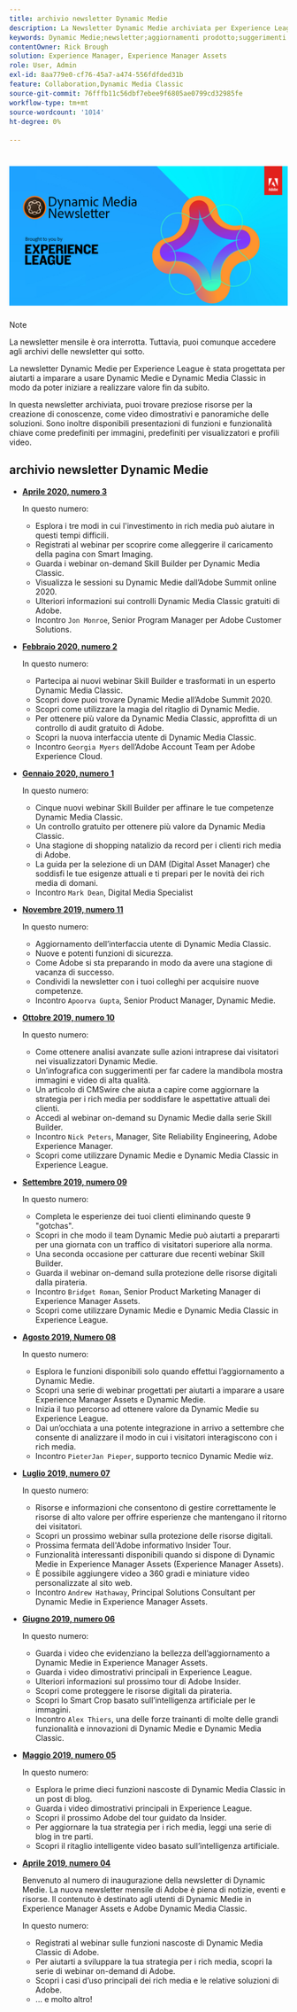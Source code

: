 ```yaml
---
title: archivio newsletter Dynamic Medie
description: La Newsletter Dynamic Medie archiviata per Experience League era una newsletter mensile. È stato progettato per aiutarti a imparare a usare Dynamic Medie e Dynamic Media Classic in modo da poter realizzare valore fin da subito. Le newsletter archiviate contengono preziose risorse per lo sviluppo delle conoscenze, disponibili in questa newsletter con sportello unico dismessa. Le newsletter archiviate includono video dimostrativi e panoramiche delle soluzioni. Sono inoltre disponibili presentazioni di funzioni e funzionalità chiave come predefiniti per immagini, predefiniti per visualizzatori e profili video.
keywords: Dynamic Medie;newsletter;aggiornamenti prodotto;suggerimenti e trucchi;eventi;successo del cliente;blog;immagini;video;funzionalità;;newsletter;product updates;tips and tricks;events;customer success;blog;blogs;images;videos;features;capability
contentOwner: Rick Brough
solution: Experience Manager, Experience Manager Assets
role: User, Admin
exl-id: 8aa779e0-cf76-45a7-a474-556fdfded31b
feature: Collaboration,Dynamic Media Classic
source-git-commit: 76fffb11c56dbf7ebee9f6805ae0799cd32985fe
workflow-type: tm+mt
source-wordcount: '1014'
ht-degree: 0%

---
```


# ![Logo newsletter Dynamic Medie](/help/assets/assets/dynamic-media-newsletter-logo.png)

>[!NOTE]
>
>La newsletter mensile è ora interrotta. Tuttavia, puoi comunque accedere agli archivi delle newsletter qui sotto.

La newsletter Dynamic Medie per Experience League è stata progettata per aiutarti a imparare a usare Dynamic Medie e Dynamic Media Classic in modo da poter iniziare a realizzare valore fin da subito.

In questa newsletter archiviata, puoi trovare preziose risorse per la creazione di conoscenze, come video dimostrativi e panoramiche delle soluzioni. Sono inoltre disponibili presentazioni di funzioni e funzionalità chiave come predefiniti per immagini, predefiniti per visualizzatori e profili video.

<!-- ## Get inspired - Stay informed

[Sign up](https://www.adobe.com/subscription/dynamic-media-newsletter.html) to receive the Dynamic Media Newsletter on a monthly basis in your inbox. -->

## archivio newsletter Dynamic Medie

<!-- * **[May 2020, Issue 4](https://expleague.azureedge.net/assets/aem/Experience-Insider-vol.31.html)**

    In this issue:

    * What business continuity means in uncertain times.
    * Key takeaways from the first all-digital Adobe Summit.
    * Must-watch Experience Manager breakout sessions.
    * Summit customer spotlight: Under Armour.
    * Never miss an Experience Insider webinar.
    * Public sector spotlight: The urgent need for digital enrollment.
    * Look what's new in Experience Manager Innovation.
    * Build your Experience Manager skills *live* with the Adobe pros.
    * Connect with the Adobe Experience Manager Community.
    * Fast-track your Adobe expertise with Adobe Experience League. -->

* **[Aprile 2020, numero 3](https://experienceleague.adobe.com/tools/dynamic-media-demo/newsletter/Dynamic_Media_Newsletter_04_2020_April.html)**

  In questo numero:

   * Esplora i tre modi in cui l&#39;investimento in rich media può aiutare in questi tempi difficili.
   * Registrati al webinar per scoprire come alleggerire il caricamento della pagina con Smart Imaging.
   * Guarda i webinar on-demand Skill Builder per Dynamic Media Classic.
   * Visualizza le sessioni su Dynamic Medie dall’Adobe Summit online 2020.
   * Ulteriori informazioni sui controlli Dynamic Media Classic gratuiti di Adobe.
   * Incontro `Jon Monroe`, Senior Program Manager per Adobe Customer Solutions.

* **[Febbraio 2020, numero 2](https://experienceleague.adobe.com/tools/dynamic-media-demo/newsletter/Dynamic_Media_Newsletter_02_2020_Feb.html)**

  In questo numero:

   * Partecipa ai nuovi webinar Skill Builder e trasformati in un esperto Dynamic Media Classic.
   * Scopri dove puoi trovare Dynamic Medie all’Adobe Summit 2020.
   * Scopri come utilizzare la magia del ritaglio di Dynamic Medie.
   * Per ottenere più valore da Dynamic Media Classic, approfitta di un controllo di audit gratuito di Adobe.
   * Scopri la nuova interfaccia utente di Dynamic Media Classic.
   * Incontro `Georgia Myers` dell’Adobe Account Team per Adobe Experience Cloud.

* **[Gennaio 2020, numero 1](https://experienceleague.adobe.com/tools/dynamic-media-demo/newsletter/Dynamic_Media_Newsletter_01_2020_Jan.html)**

  In questo numero:

   * Cinque nuovi webinar Skill Builder per affinare le tue competenze Dynamic Media Classic.
   * Un controllo gratuito per ottenere più valore da Dynamic Media Classic.
   * Una stagione di shopping natalizio da record per i clienti rich media di Adobe.
   * La guida per la selezione di un DAM (Digital Asset Manager) che soddisfi le tue esigenze attuali e ti prepari per le novità dei rich media di domani.
   * Incontro `Mark Dean`, Digital Media Specialist

* **[Novembre 2019, numero 11](https://experienceleague.adobe.com/tools/dynamic-media-demo/newsletter/Dynamic_Media_Newsletter_11_2019_Nov.html)**

  In questo numero:

   * Aggiornamento dell’interfaccia utente di Dynamic Media Classic.
   * Nuove e potenti funzioni di sicurezza.
   * Come Adobe si sta preparando in modo da avere una stagione di vacanza di successo.
   * Condividi la newsletter con i tuoi colleghi per acquisire nuove competenze.
   * Incontro `Apoorva Gupta`, Senior Product Manager, Dynamic Medie.

* **[Ottobre 2019, numero 10](https://experienceleague.adobe.com/tools/dynamic-media-demo/newsletter/Dynamic_Media_Newsletter_10_2019_Oct.html)**

  In questo numero:

   * Come ottenere analisi avanzate sulle azioni intraprese dai visitatori nei visualizzatori Dynamic Medie.
   * Un’infografica con suggerimenti per far cadere la mandibola mostra immagini e video di alta qualità.
   * Un articolo di CMSwire che aiuta a capire come aggiornare la strategia per i rich media per soddisfare le aspettative attuali dei clienti.
   * Accedi al webinar on-demand su Dynamic Medie dalla serie Skill Builder.
   * Incontro `Nick Peters`, Manager, Site Reliability Engineering, Adobe Experience Manager.
   * Scopri come utilizzare Dynamic Medie e Dynamic Media Classic in Experience League.

* **[Settembre 2019, numero 09](https://experienceleague.adobe.com/tools/dynamic-media-demo/newsletter/Dynamic_Media_Newsletter_09_2019_Sept.html)**

  In questo numero:

   * Completa le esperienze dei tuoi clienti eliminando queste 9 &quot;gotchas&quot;.
   * Scopri in che modo il team Dynamic Medie può aiutarti a prepararti per una giornata con un traffico di visitatori superiore alla norma.
   * Una seconda occasione per catturare due recenti webinar Skill Builder.
   * Guarda il webinar on-demand sulla protezione delle risorse digitali dalla pirateria.
   * Incontro `Bridget Roman`, Senior Product Marketing Manager di Experience Manager Assets.
   * Scopri come utilizzare Dynamic Medie e Dynamic Media Classic in Experience League.

* **[Agosto 2019, Numero 08](https://experienceleague.adobe.com/tools/dynamic-media-demo/newsletter/Dynamic_Media_Newsletter_08_2019_Aug.html)**

  In questo numero:

   * Esplora le funzioni disponibili solo quando effettui l’aggiornamento a Dynamic Medie.
   * Scopri una serie di webinar progettati per aiutarti a imparare a usare Experience Manager Assets e Dynamic Medie.
   * Inizia il tuo percorso ad ottenere valore da Dynamic Medie su Experience League.
   * Dai un’occhiata a una potente integrazione in arrivo a settembre che consente di analizzare il modo in cui i visitatori interagiscono con i rich media.
   * Incontro `PieterJan Pieper`, supporto tecnico Dynamic Medie wiz.

* **[Luglio 2019, numero 07](https://experienceleague.adobe.com/tools/dynamic-media-demo/newsletter/Dynamic_Media_Newsletter_07_2019_July.html)**

  In questo numero:

   * Risorse e informazioni che consentono di gestire correttamente le risorse di alto valore per offrire esperienze che mantengano il ritorno dei visitatori.
   * Scopri un prossimo webinar sulla protezione delle risorse digitali.
   * Prossima fermata dell&#39;Adobe informativo Insider Tour.
   * Funzionalità interessanti disponibili quando si dispone di Dynamic Medie in Experience Manager Assets (Experience Manager Assets).
   * È possibile aggiungere video a 360 gradi e miniature video personalizzate al sito web.
   * Incontro `Andrew Hathaway`, Principal Solutions Consultant per Dynamic Medie in Experience Manager Assets.

* **[Giugno 2019, numero 06](https://experienceleague.adobe.com/tools/dynamic-media-demo/newsletter/Dynamic_Media_Newsletter_06_2019_June.html)**

  In questo numero:

   * Guarda i video che evidenziano la bellezza dell’aggiornamento a Dynamic Medie in Experience Manager Assets.
   * Guarda i video dimostrativi principali in Experience League.
   * Ulteriori informazioni sul prossimo tour di Adobe Insider.
   * Scopri come proteggere le risorse digitali da pirateria.
   * Scopri lo Smart Crop basato sull’intelligenza artificiale per le immagini.
   * Incontro `Alex Thiers`, una delle forze trainanti di molte delle grandi funzionalità e innovazioni di Dynamic Medie e Dynamic Media Classic.

* **[Maggio 2019, numero 05](https://experienceleague.adobe.com/tools/dynamic-media-demo/newsletter/Dynamic_Media_Newsletter_05_2019_May.html)**

  In questo numero:

   * Esplora le prime dieci funzioni nascoste di Dynamic Media Classic in un post di blog.
   * Guarda i video dimostrativi principali in Experience League.
   * Scopri il prossimo Adobe del tour guidato da Insider.
   * Per aggiornare la tua strategia per i rich media, leggi una serie di blog in tre parti.
   * Scopri il ritaglio intelligente video basato sull’intelligenza artificiale.

* **[Aprile 2019, numero 04](https://experienceleague.adobe.com/tools/dynamic-media-demo/newsletter/Dynamic_Media_Newsletter_04_2019_April.html)**

  Benvenuto al numero di inaugurazione della newsletter di Dynamic Medie. La nuova newsletter mensile di Adobe è piena di notizie, eventi e risorse. Il contenuto è destinato agli utenti di Dynamic Medie in Experience Manager Assets e Adobe Dynamic Media Classic.

  In questo numero:

   * Registrati al webinar sulle funzioni nascoste di Dynamic Media Classic di Adobe.
   * Per aiutarti a sviluppare la tua strategia per i rich media, scopri la serie di webinar on-demand di Adobe.
   * Scopri i casi d’uso principali dei rich media e le relative soluzioni di Adobe.
   * ... e molto altro!

